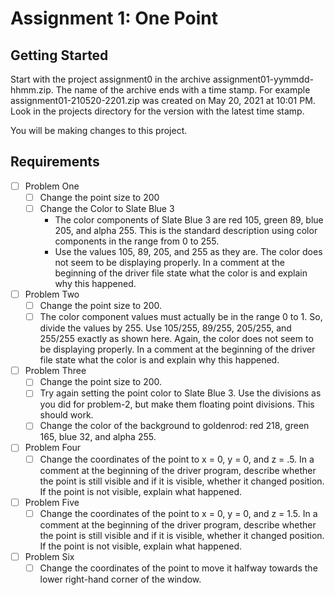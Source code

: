 # Assignment 1: One Point

## Getting Started

Start with the project assignment0 in the archive assignment01-yymmdd-hhmm.zip. The name of the archive ends with a time stamp. For example assignment01-210520-2201.zip was created on May 20, 2021 at 10:01 PM. Look in the projects directory for the version with the latest time stamp.

You will be making changes to this project.

## Requirements

- [ ] Problem One
  - [ ] Change the point size to 200
  - [ ] Change the Color to Slate Blue 3
    - The color components of Slate Blue 3 are red 105, green 89, blue 205, and alpha 255. This is the standard description using color components in the range from 0 to 255.
    - Use the values 105, 89, 205, and 255 as they are. The color does not seem to be displaying properly. In a comment at the beginning of the driver file state what the color is and explain why this happened.
- [ ] Problem Two
  - [ ] Change the point size to 200.
  - [ ] The color component values must actually be in the range 0 to 1. So, divide the values by 255. Use 105/255, 89/255, 205/255, and 255/255 exactly as shown here. Again, the color does not seem to be displaying properly. In a comment at the beginning of the driver file state what the color is and explain why this happened.
- [ ] Problem Three
  - [ ] Change the point size to 200.
  - [ ] Try again setting the point color to Slate Blue 3. Use the divisions as you did for problem-2, but make them floating point divisions. This should work.
  - [ ] Change the color of the background to goldenrod: red 218, green 165, blue 32, and alpha 255.
- [ ] Problem Four
  - [ ] Change the coordinates of the point to x = 0, y = 0, and z = .5. In a comment at the beginning of the driver program, describe whether the point is still visible and if it is visible, whether it changed position. If the point is not visible, explain what happened.
- [ ] Problem Five
  - [ ] Change the coordinates of the point to x = 0, y = 0, and z = 1.5. In a comment at the beginning of the driver program, describe whether the point is still visible and if it is visible, whether it changed position. If the point is not visible, explain what happened.
- [ ] Problem Six
  - [ ] Change the coordinates of the point to move it halfway towards the lower right-hand corner of the window.
